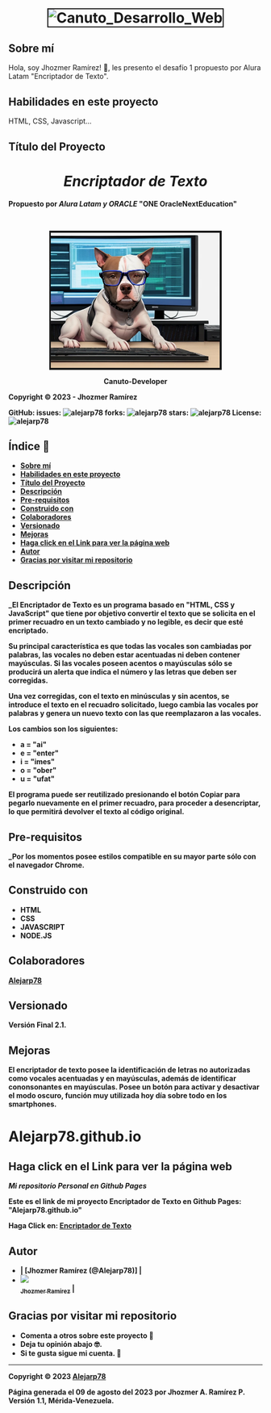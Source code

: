 <h1 align="center"><img src="https://camo.githubusercontent.com/62da68eb62b1e5f175f7d1f0191dd89a653d7908feb22d37d4a0ab07365d6791/68747470733a2f2f6d656469612e67697068792e636f6d2f6d656469612f4d3967624264396e6244724f5475314d71782f67697068792e676966" alt="Canuto_Desarrollo_Web" width="220px" height="220px" align="center" border="2px solid blue">

## Sobre mí

Hola, soy Jhozmer Ramírez! 👋, les presento el desafío 1 propuesto por Alura Latam "Encriptador de Texto".

## Habilidades en este proyecto

 HTML, CSS, Javascript...

## Título del Proyecto
<h1 align="center" color="#7778c2"><em><b>Encriptador de Texto<b/></em></h1>
<p align="left" color="#7778c2"> Propuesto por <em>Alura Latam y ORACLE</em> "ONE OracleNextEducation"</p> 
<br>
<p align="center"><img src="https://github.com/Alejarp78/Alejarp78/blob/main/Imagenes/Imagen%20Perro%20Pitbull%20con%20las%20patas%20sobre%20el%20teclado%20programando_Canuto-Developer.PNG" alt="Canuto_Desarrollo_Web" max-width="290px" height="270px" align="center"  border="3px solid blue"></p>
<p align="center"><strong>Canuto-Developer</strong></p> 
<p>Copyright © 2023 - Jhozmer Ramírez</p>

<p align="left">GitHub:  issues: <img src="https://img.shields.io/github/issues/Alejarp78/Alejarp78.github.io" alt="alejarp78"> 
   forks: <img src="https://img.shields.io/github/forks/Alejarp78/Alejarp78.github.io" alt="alejarp78">    stars: <img src="https://img.shields.io/github/stars/Alejarp78/Alejarp78.github.io" alt="alejarp78">    License: <img src="https://img.shields.io/github/license/Alejarp78/Alejarp78.github.io" alt="alejarp78"></p>

## Índice :bookmark:
* [Sobre mí](#Sobre-mí)
* [Habilidades en este proyecto](#Habilidades-en-este-proyecto)
* [Título del Proyecto](#Título-del-Proyecto)
* [Descripción](#Descripción)
* [Pre-requisitos](#Pre-requisitos)
* [Construido con](#Construido-con)
* [Colaboradores](#Colaboradores)
* [Versionado](#Versionado)
* [Mejoras](#Mejoras)
* [Haga click en el Link para ver la página web](#Haga-click-en-el-Link-para-ver-la-página-web)
* [Autor](#Autor)
* [Gracias por visitar mi repositorio](#Gracias-por-visitar-mi-repositorio)

## Descripción

<span>_El Encriptador de Texto es un programa basado en "HTML,  CSS y JavaScript" que tiene por objetivo
convertir el texto que se solicita en el primer recuadro en un texto cambiado y no legible, es decir que
esté encriptado. 

 Su principal característica es que todas las vocales son cambiadas por palabras, las vocales no deben estar
acentuadas ni deben contener mayúsculas. Si las vocales poseen acentos o mayúsculas sólo se producirá un 
alerta que indica el número y las letras que deben ser corregidas.
 
 Una vez corregidas, con el texto en minúsculas y sin acentos, se introduce el texto en el recuadro solicitado, 
luego cambia las vocales por palabras y genera un nuevo texto con las que reemplazaron a las vocales.
  
Los cambios son los siguientes:
* a = "ai"
* e = "enter"
* i = "imes"
* o = "ober"
* u = "ufat"
    
 El programa puede ser reutilizado presionando el botón Copiar para pegarlo nuevamente en el primer recuadro, 
para proceder a desencriptar, lo que permitirá devolver el texto al código original. 

</span>

## Pre-requisitos

_Por los momentos posee estilos compatible en su mayor parte sólo con el navegador Chrome.

## Construido con

* HTML
* CSS
* JAVASCRIPT
* NODE.JS

## Colaboradores

[Alejarp78](https://github.com/Alejarp78)

## Versionado

Versión Final 2.1.

## Mejoras

El encriptador de texto posee la identificación de letras no autorizadas como vocales acentuadas y en mayúsculas, además de identificar cononsonantes en mayúsculas. Posee un botón para activar y desactivar el modo oscuro, función muy utilizada hoy día sobre todo en los smartphones.

# Alejarp78.github.io
## Haga click en el Link para ver la página web

<em>Mi repositorio Personal en Github Pages</em>
<p>Este es el link de mi proyecto Encriptador de Texto en Github Pages: "Alejarp78.github.io"</p>
<span>Haga Click en: <a href="https://alejarp78.github.io/"><u>Encriptador de Texto</u></a></span>

## Autor
- | [Jhozmer Ramírez (@Alejarp78)] |
- [<img src="https://avatars.githubusercontent.com/u/88687677?s=400&u=c3e15a75772d3ffed5d55c17123fae2e51ce81a4&v=4" width=115><br><sub>Jhozmer Ramírez</sub>](https://github.com/Alejarp78) |
  
## Gracias por visitar mi repositorio

* Comenta a otros sobre este proyecto 📢
* Deja tu opinión abajo 🤓.
* Si te gusta sigue mi cuenta. 📌

---
<span> Copyright © 2023 [Alejarp78](https://https://github.com/Alejarp78) </span>
<p>Página generada el 09 de agosto del 2023 por Jhozmer A. Ramírez P. Versión 1.1, Mérida-Venezuela.</p>
 

